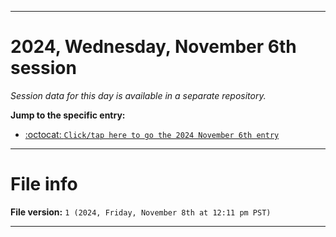 
***

# 2024, Wednesday, November 6th session

_Session data for this day is available in a separate repository._

**Jump to the specific entry:**

- [:octocat: `Click/tap here to go the 2024 November 6th entry`](https://github.com/seanpm2001/SeansLifeArchive_Images_TinyTower_Y2024/tree/SeansLifeArchive_Images_TinyTower_Y2024_Main-dev/2024/11_November/06/)

***

# File info

**File version:** `1 (2024, Friday, November 8th at 12:11 pm PST)`

***
